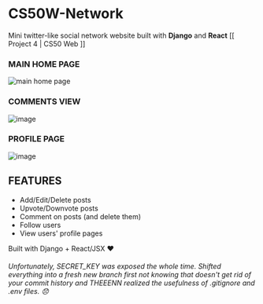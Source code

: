 # CS50W-Network
Mini twitter-like social network website built with **Django** and **React** [[ Project 4 | CS50 Web ]]

### MAIN HOME PAGE
![main home page](https://user-images.githubusercontent.com/31612100/203894034-eb2f5c2c-cff2-4c44-81fd-f999e83d8bf4.png)

### COMMENTS VIEW
![image](https://user-images.githubusercontent.com/31612100/203894601-12a38b9c-1028-40dd-981c-9bb26dedecb5.png)

### PROFILE PAGE
![image](https://user-images.githubusercontent.com/31612100/203896346-3cf68466-51df-4b85-bc9e-fdaa420e92f3.png)

## FEATURES
* Add/Edit/Delete posts
* Upvote/Downvote posts
* Comment on posts (and delete them)
* Follow users
* View users' profile pages

Built with Django + React/JSX :heart:

###### Unfortunately, SECRET_KEY was exposed the whole time. Shifted everything into a fresh new branch first not knowing that doesn't get rid of your commit history and THEEENN realized the usefulness of .gitignore and .env files.  	:disappointed: 
